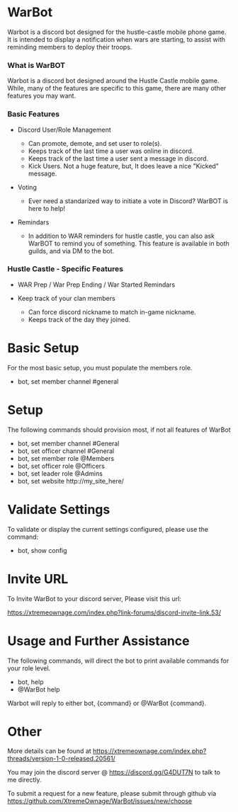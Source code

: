 # WarBot
Warbot is a discord bot designed for the hustle-castle mobile phone game. It is intended to display a notification when wars are starting, to assist with reminding members to deploy their troops.

### What is WarBOT

Warbot is a discord bot designed around the Hustle Castle mobile game. While, many of the features are specific to this game, there are many other features you may want.

### Basic Features

* Discord User/Role Management
	* Can promote, demote, and set user to role(s).
	* Keeps track of the last time a user was online in discord.
	* Keeps track of the last time a user sent a message in discord.
	* Kick Users. Not a huge feature, but, It does leave a nice "Kicked" message.

* Voting
	* Ever need a standarized way to initiate a vote in Discord? WarBOT is here to help!

* Remindars
	* In addition to WAR reminders for hustle castle, you can also ask WarBOT to remind you of something. This feature is available in both guilds, and via DM to the bot.

### Hustle Castle - Specific Features

* WAR Prep / War Prep Ending / War Started Remindars

* Keep track of your clan members
	* Can force discord nickname to match in-game nickname.
	* Keeps track of the day they joined.

# Basic Setup

For the most basic setup, you must populate the members role.

* bot, set member channel #general

# Setup

The following commands should provision most, if not all features of WarBot

* bot, set member channel #General
* bot, set officer channel #General
* bot, set member role @Members
* bot, set officer role @Officers
* bot, set leader role @Admins
* bot, set website http://my_site_here/

# Validate Settings

To validate or display the current settings configured, please use the command:
* bot, show config

# Invite URL
To Invite WarBot to your discord server, Please visit this url:

https://xtremeownage.com/index.php?link-forums/discord-invite-link.53/

# Usage and Further Assistance

The following commands, will direct the bot to print available commands for your role level.
* bot, help
* @WarBot help

Warbot will reply to either bot, {command} or @WarBot {command}.


# Other

More details can be found at https://xtremeownage.com/index.php?threads/version-1-0-released.20561/

You may join the discord server @ https://discord.gg/G4DUT7N to talk to me directly.

To submit a request for a new feature, please submit through github via https://github.com/XtremeOwnage/WarBot/issues/new/choose
